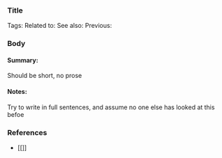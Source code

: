 ### Title
Tags: 
Related to: 
See also: 
Previous:

### Body
#### **Summary**: 
Should be short, no prose

#### **Notes**:
Try to write in full sentences, and assume no one else has looked at this befoe

### References
- [[]]